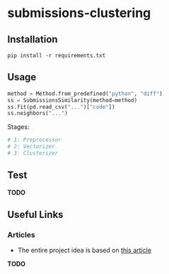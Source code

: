 # submissions-clustering

## Installation

`pip install -r requirements.txt`


## Usage


```python
method = Method.from_predefined("python", "diff")
ss = SubmissionsSimilarity(method=method)
ss.fit(pd.read_csv("...")["code"])
ss.neighbors("...")
```

Stages:

```python
# 1: Preprocessor
# 2: Vectorizer
# 3: Clusterizer
```


## Test


**TODO**


## Useful Links

### Articles

* The entire project idea is based on [this article](http://dl.acm.org/citation.cfm?id=3053985 "Deep Knowledge Tracing On Programming Exercises")

**TODO**